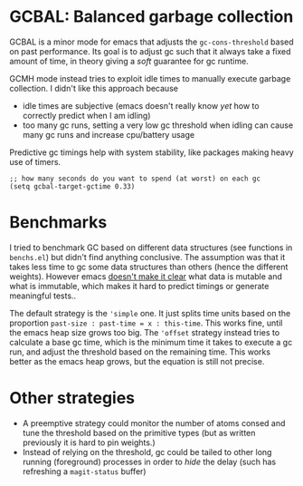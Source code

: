 # GCBAL: Balanced garbage collection

GCBAL is a minor mode for emacs that adjusts the `gc-cons-threshold` based on past performance.
Its goal is to adjust gc such that it always take a fixed amount of time, in theory giving a _soft_ guarantee for gc runtime.

GCMH mode instead tries to exploit idle times to manually execute garbage collection. I didn't like this approach because
- idle times are subjective (emacs doesn't really know _yet_ how to correctly predict when I am idling)
- too many gc runs, setting a very low gc threshold when idling can cause many gc runs and increase cpu/battery usage

Predictive gc timings help with system stability, like packages making heavy use of timers.

``` emacs-lisp
;; how many seconds do you want to spend (at worst) on each gc
(setq gcbal-target-gctime 0.33)
```

# Benchmarks
I tried to benchmark GC based on different data structures (see functions in `benchs.el`) but didn't find anything conclusive. The assumption was that it takes less time to gc some data structures than others (hence the different weights). However emacs [doesn't make it clear](https://www.gnu.org/software/emacs/manual/html_node/elisp/Mutability.html) what data is mutable and what is immutable, which makes it hard to predict timings or generate meaningful tests..

The default strategy is the `'simple` one. It just splits time units based on the proportion `past-size : past-time = x : this-time`. This works fine, until the emacs heap size grows too big.
The `'offset` strategy instead tries to calculate a base gc time, which is the minimum time it takes to execute a gc run, and adjust the threshold based on the remaining time. This works better as the emacs heap grows, but the equation is still not precise.

# Other strategies
- A preemptive strategy could monitor the number of atoms consed and tune the threshold based on the primitive types (but as written previously it is hard to pin weights.)
- Instead of relying on the threshold, gc could be tailed to other long running (foreground) processes in order to _hide_ the delay (such has refreshing a `magit-status` buffer)
